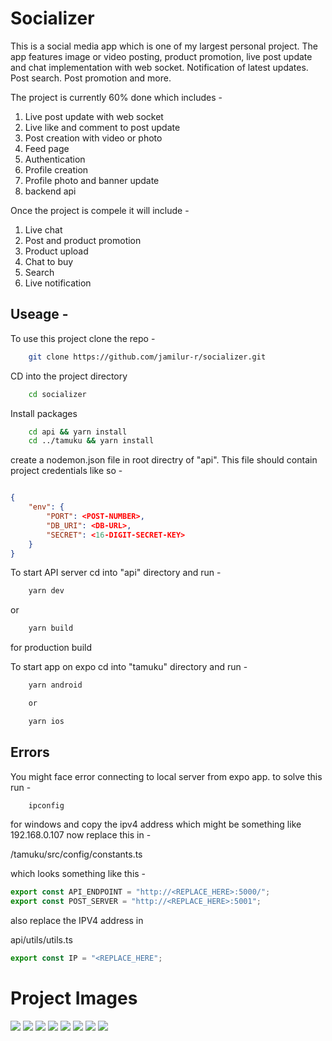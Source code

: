 # Socializer

This is a social media app which is one of my largest personal project. The app features image or video posting, product promotion,
live post update and chat implementation with web socket. Notification of latest updates. Post search. Post promotion and more.

The project is currently 60% done which includes -

1. Live post update with web socket
1. Live like and comment to post update
1. Post creation with video or photo
1. Feed page
1. Authentication
1. Profile creation
1. Profile photo and banner update
1. backend api

Once the project is compele it will include -

1. Live chat
1. Post and product promotion
1. Product upload
1. Chat to buy
1. Search
1. Live notification

## Useage -

To use this project clone the repo -

```bash
    git clone https://github.com/jamilur-r/socializer.git
```

CD into the project directory

```bash
    cd socializer
```

Install packages

```bash
    cd api && yarn install
    cd ../tamuku && yarn install
```

create a nodemon.json file in root directry of "api". This file should contain project credentials like so -

```json

{
    "env": {
        "PORT": <POST-NUMBER>,
        "DB_URI": <DB-URL>,
        "SECRET": <16-DIGIT-SECRET-KEY>
    }
}

```

To start API server cd into "api" directory and run -

```bash
    yarn dev
```

or

```bash
    yarn build
```

for production build

To start app on expo cd into "tamuku" directory and run -

```bash
    yarn android

    or

    yarn ios
```

## Errors

You might face error connecting to local server from expo app. to solve this run -

```bash
    ipconfig
```

for windows and copy the ipv4 address which might be something like 192.168.0.107
now replace this in -

/tamuku/src/config/constants.ts

which looks something like this -

```typescript
export const API_ENDPOINT = "http://<REPLACE_HERE>:5000/";
export const POST_SERVER = "http://<REPLACE_HERE>:5001";
```

also replace the IPV4 address in

api/utils/utils.ts

```javascript
export const IP = "<REPLACE_HERE";
```


# Project Images 

![](images/1.jpg)
![](images/2.jpg)
![](images/3.jpg)
![](images/4.jpg)
![](images/5.jpg)
![](images/6.jpg)
![](images/7.jpg)
![](images/8.jpg)
